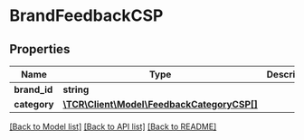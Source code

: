 # BrandFeedbackCSP

## Properties
Name | Type | Description | Notes
------------ | ------------- | ------------- | -------------
**brand_id** | **string** |  | [optional] 
**category** | [**\TCR\Client\Model\FeedbackCategoryCSP[]**](FeedbackCategoryCSP.md) |  | [optional] 

[[Back to Model list]](../../README.md#documentation-for-models) [[Back to API list]](../../README.md#documentation-for-api-endpoints) [[Back to README]](../../README.md)

